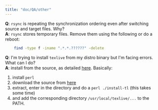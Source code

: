 ```yaml
---
title: "doc/QA/other"
---
```


**Q**: `rsync` is repeating the synchronization ordering even after switching source and target files. Why?<br>
**A**: `rsync` stores temporary files. Remove them using the following or do a reboot:

```bash
    find -type f -iname ".*.*.??????" -delete
```

**Q**: I'm trying to install `texlive` from my distro binary but I'm facing errors. What can I do?<br>
**A**: install from the source, as detailed [here](https://tug.org/texlive/quickinstall.html). Basically:

1. install `perl`
2. download the source from [here](https://mirror.ctan.org/systems/texlive/tlnet/install-tl-unx.tar.gz)
3. extract, enter in the directory and do a `perl ./install-tl` (this takes some time)
4. and add the corresponding directory `/usr/local/texlive/...` to the PATH. 
